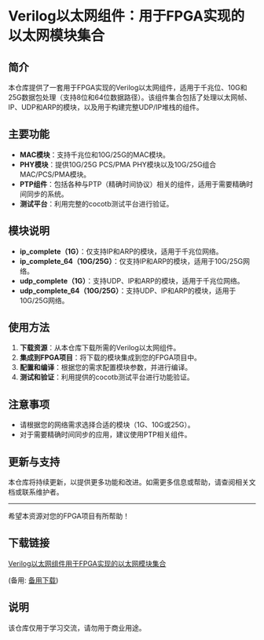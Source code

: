# Verilog以太网组件：用于FPGA实现的以太网模块集合

## 简介

本仓库提供了一套用于FPGA实现的Verilog以太网组件，适用于千兆位、10G和25G数据包处理（支持8位和64位数据路径）。该组件集合包括了处理以太网帧、IP、UDP和ARP的模块，以及用于构建完整UDP/IP堆栈的组件。

## 主要功能

- **MAC模块**：支持千兆位和10G/25G的MAC模块。
- **PHY模块**：提供10G/25G PCS/PMA PHY模块以及10G/25G组合MAC/PCS/PMA模块。
- **PTP组件**：包括各种与PTP（精确时间协议）相关的组件，适用于需要精确时间同步的系统。
- **测试平台**：利用完整的cocotb测试平台进行验证。

## 模块说明

- **ip_complete（1G）**：仅支持IP和ARP的模块，适用于千兆位网络。
- **ip_complete_64（10G/25G）**：仅支持IP和ARP的模块，适用于10G/25G网络。
- **udp_complete（1G）**：支持UDP、IP和ARP的模块，适用于千兆位网络。
- **udp_complete_64（10G/25G）**：支持UDP、IP和ARP的模块，适用于10G/25G网络。

## 使用方法

1. **下载资源**：从本仓库下载所需的Verilog以太网组件。
2. **集成到FPGA项目**：将下载的模块集成到您的FPGA项目中。
3. **配置和编译**：根据您的需求配置模块参数，并进行编译。
4. **测试和验证**：利用提供的cocotb测试平台进行功能验证。

## 注意事项

- 请根据您的网络需求选择合适的模块（1G、10G或25G）。
- 对于需要精确时间同步的应用，建议使用PTP相关组件。

## 更新与支持

本仓库将持续更新，以提供更多功能和改进。如需更多信息或帮助，请查阅相关文档或联系维护者。

---

希望本资源对您的FPGA项目有所帮助！

## 下载链接
[Verilog以太网组件用于FPGA实现的以太网模块集合](https://pan.quark.cn/s/8e398e80d811) 

(备用: [备用下载](https://pan.baidu.com/s/1PKy7XwofkPZ6HgoTTY07sA?pwd=1234))

## 说明

该仓库仅用于学习交流，请勿用于商业用途。
